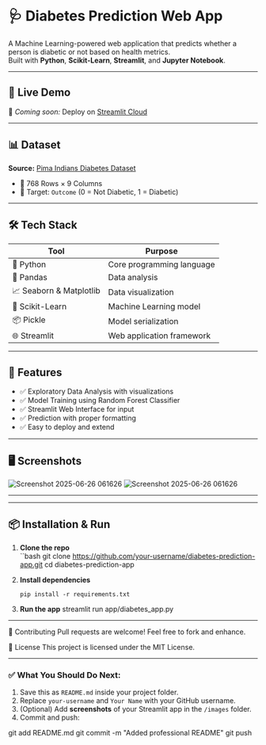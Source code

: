 # 🩺 Diabetes Prediction Web App

A Machine Learning-powered web application that predicts whether a person is diabetic or not based on health metrics.  
Built with **Python**, **Scikit-Learn**, **Streamlit**, and **Jupyter Notebook**.

---

## 🚀 Live Demo

🧪 *Coming soon:* Deploy on [Streamlit Cloud](https://share.streamlit.io)

---

## 📊 Dataset

**Source:** [Pima Indians Diabetes Dataset](https://www.kaggle.com/datasets/uciml/pima-indians-diabetes-database)

- 🔢 768 Rows × 9 Columns  
- 🎯 Target: `Outcome` (0 = Not Diabetic, 1 = Diabetic)

---

## 🛠️ Tech Stack

| Tool | Purpose |
|------|---------|
| 🐍 Python | Core programming language |
| 📘 Pandas | Data analysis |
| 📈 Seaborn & Matplotlib | Data visualization |
| 🤖 Scikit-Learn | Machine Learning model |
| 📦 Pickle | Model serialization |
| 🌐 Streamlit | Web application framework |

---

## 🧪 Features

- ✅ Exploratory Data Analysis with visualizations
- ✅ Model Training using Random Forest Classifier
- ✅ Streamlit Web Interface for input
- ✅ Prediction with proper formatting
- ✅ Easy to deploy and extend

---

## 🖥️ Screenshots

![Screenshot 2025-06-26 061626](https://github.com/user-attachments/assets/f2e9c044-aef5-4af4-a55b-bb89c351cbc3)
![Screenshot 2025-06-26 061626](https://github.com/user-attachments/assets/f2e9c044-aef5-4af4-a55b-bb89c351cbc3)


---

---

## 📦 Installation & Run

1. **Clone the repo**  
``bash
git clone https://github.com/your-username/diabetes-prediction-app.git
cd diabetes-prediction-app

2. **Install dependencies**

       pip install -r requirements.txt

3. **Run the app**
      streamlit run app/diabetes_app.py


----
🤝 Contributing
Pull requests are welcome! Feel free to fork and enhance.


📜 License
This project is licensed under the MIT License.



---

### ✅ What You Should Do Next:

1. Save this as `README.md` inside your project folder.
2. Replace `your-username` and `Your Name` with your GitHub username.
3. (Optional) Add **screenshots** of your Streamlit app in the `/images` folder.
4. Commit and push:


git add README.md
git commit -m "Added professional README"
git push


